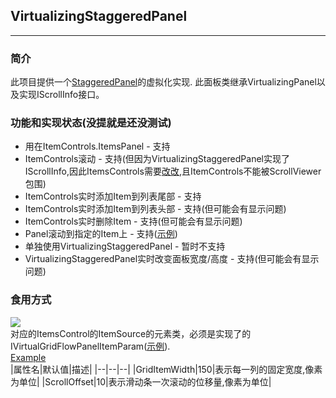 ## VirtualizingStaggeredPanel
---

### 简介
此项目提供一个[StaggeredPanel](https://docs.microsoft.com/en-us/windows/communitytoolkit/controls/staggeredpanel)的虚拟化实现. 此面板类继承VirtualizingPanel以及实现IScrollInfo接口。

### 功能和实现状态(没提就是还没测试)
* 用在ItemControls.ItemsPanel - 支持
* ItemControls滚动 - 支持(但因为VirtualizingStaggeredPanel实现了IScrollInfo,因此ItemsControls需要[改改](https://github.com/MikiraSora/VirtualizingStaggeredPanel/blob/master/VirtualizingStaggeredPanel.WPFTest/MainWindow.xaml#L37),且ItemControls不能被ScrollViewer包围)
* ItemControls实时添加Item到列表尾部 - 支持
* ItemControls实时添加Item到列表头部 - 支持(但可能会有显示问题)
* ItemControls实时删除Item - 支持(但可能会有显示问题)
* Panel滚动到指定的Item上 - 支持([示例](https://github.com/MikiraSora/VirtualizingStaggeredPanel/blob/master/VirtualizingStaggeredPanel.WPFTest/MainWindow.xaml.cs#L107))
* 单独使用VirtualizingStaggeredPanel - 暂时不支持
* VirtualizingStaggeredPanel实时改变面板宽度/高度 - 支持(但可能会有显示问题)

### 食用方式
[![](https://img.shields.io/badge/nuget-VirtualizingStaggeredPanel%20-blue)](https://www.nuget.org/packages/VirtualizingStaggeredPanel)<br>
对应的ItemsControl的ItemSource的元素类，必须是实现了的IVirtualGridFlowPanelItemParam([示例](https://github.com/MikiraSora/VirtualizingStaggeredPanel/blob/master/VirtualizingStaggeredPanel.WPFTest/VirtualGridFlowPanelItemParam.cs)).
<br>
[Example](https://github.com/MikiraSora/VirtualizingStaggeredPanel/blob/master/VirtualizingStaggeredPanel.WPFTest/MainWindow.xaml)<br>
|属性名|默认值|描述|
|--|--|--|
|GridItemWidth|150|表示每一列的固定宽度,像素为单位|
|ScrollOffset|10|表示滑动条一次滚动的位移量,像素为单位|

